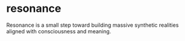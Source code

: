 # resonance
Resonance is a small step toward building massive synthetic realities aligned with consciousness and meaning.
